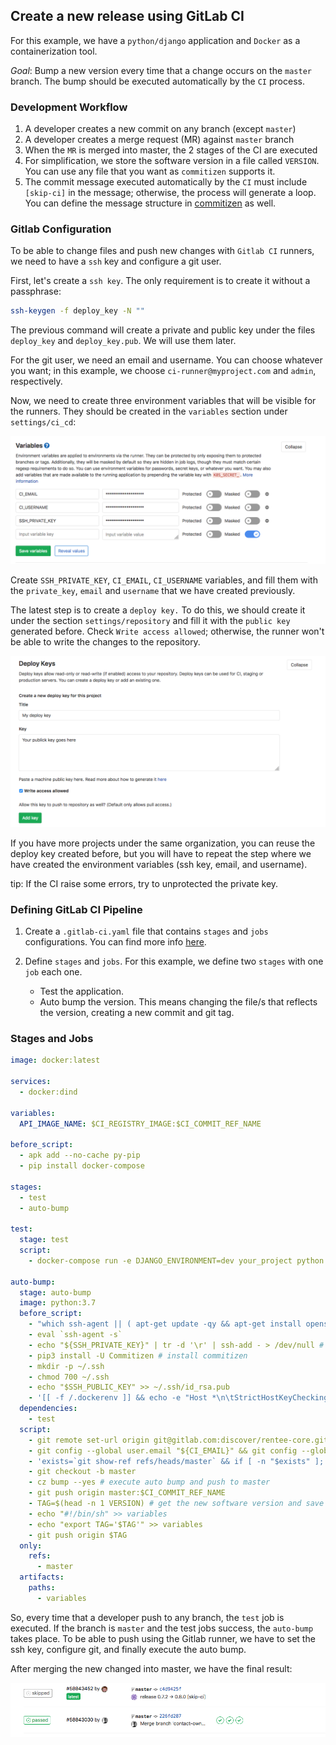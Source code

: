 ## Create a new release using GitLab CI

For this example, we have a `python/django` application and `Docker` as a containerization tool.

_Goal_: Bump a new version every time that a change occurs on the `master` branch. The bump should be executed automatically by the `CI` process.

### Development Workflow

1. A developer creates a new commit on any branch (except `master`)
2. A developer creates a merge request (MR) against `master` branch
3. When the `MR` is merged into master, the 2 stages of the CI are executed
4. For simplification, we store the software version in a file called `VERSION`. You can use any file that you want as `commitizen` supports it.
5. The commit message executed automatically by the `CI` must include `[skip-ci]` in the message; otherwise, the process will generate a loop. You can define the message structure in [commitizen](../bump.md) as well.

### Gitlab Configuration

To be able to change files and push new changes with `Gitlab CI` runners, we need to have a `ssh` key and configure a git user.

First, let's create a `ssh key`. The only requirement is to create it without a passphrase:

```bash
ssh-keygen -f deploy_key -N ""
```

The previous command will create a private and public key under the files `deploy_key` and `deploy_key.pub`. We will use them later.

For the git user, we need an email and username. You can choose whatever you want; in this example, we choose `ci-runner@myproject.com` and `admin`, respectively.

Now, we need to create three environment variables that will be visible for the runners. They should be created in the `variables` section under `settings/ci_cd`:

![gitlab variables](../images/gitlab_ci/gitlab_variables.png)

Create `SSH_PRIVATE_KEY`, `CI_EMAIL`, `CI_USERNAME` variables, and fill them with the `private_key`, `email` and `username` that we have created previously.

The latest step is to create a `deploy key.` To do this, we should create it under the section `settings/repository` and fill it with the `public key` generated before. Check `Write access allowed`; otherwise, the runner won't be able to write the changes to the repository.

![gitlab deploy key](../images/gitlab_ci/gitlab_deploy_key.png)

If you have more projects under the same organization, you can reuse the deploy key created before, but you will have to repeat the step where we have created the environment variables (ssh key, email, and username).

tip: If the CI raise some errors, try to unprotected the private key.

### Defining GitLab CI Pipeline

1. Create a `.gitlab-ci.yaml` file that contains `stages` and `jobs` configurations. You can find more info [here](https://docs.gitlab.com/ee/ci/quick_start/).

2. Define `stages` and `jobs`. For this example, we define two `stages` with one `job` each one.
   - Test the application.
   - Auto bump the version. This means changing the file/s that reflects the version, creating a new commit and git tag.

### Stages and Jobs

```yaml
image: docker:latest

services:
  - docker:dind

variables:
  API_IMAGE_NAME: $CI_REGISTRY_IMAGE:$CI_COMMIT_REF_NAME

before_script:
  - apk add --no-cache py-pip
  - pip install docker-compose

stages:
  - test
  - auto-bump

test:
  stage: test
  script:
    - docker-compose run -e DJANGO_ENVIRONMENT=dev your_project python manage.py test # run tests

auto-bump:
  stage: auto-bump
  image: python:3.7
  before_script:
    - "which ssh-agent || ( apt-get update -qy && apt-get install openssh-client -qqy )"
    - eval `ssh-agent -s`
    - echo "${SSH_PRIVATE_KEY}" | tr -d '\r' | ssh-add - > /dev/null # add ssh key
    - pip3 install -U Commitizen # install commitizen
    - mkdir -p ~/.ssh
    - chmod 700 ~/.ssh
    - echo "$SSH_PUBLIC_KEY" >> ~/.ssh/id_rsa.pub
    - '[[ -f /.dockerenv ]] && echo -e "Host *\n\tStrictHostKeyChecking no\n\n" > ~/.ssh/config'
  dependencies:
    - test
  script:
    - git remote set-url origin git@gitlab.com:discover/rentee-core.git # git configuration
    - git config --global user.email "${CI_EMAIL}" && git config --global user.name "${CI_USERNAME}"
    - 'exists=`git show-ref refs/heads/master` && if [ -n "$exists" ]; then git branch -D master; fi'
    - git checkout -b master
    - cz bump --yes # execute auto bump and push to master
    - git push origin master:$CI_COMMIT_REF_NAME
    - TAG=$(head -n 1 VERSION) # get the new software version and save into artifacts
    - echo "#!/bin/sh" >> variables
    - echo "export TAG='$TAG'" >> variables
    - git push origin $TAG
  only:
    refs:
      - master
  artifacts:
    paths:
      - variables
```

So, every time that a developer push to any branch, the `test` job is executed. If the branch is `master` and the test jobs success, the `auto-bump` takes place.
To be able to push using the Gitlab runner, we have to set the ssh key, configure git, and finally execute the auto bump.

After merging the new changed into master, we have the final result:

![gitlab final ci result](../images/gitlab_ci/gitlab_final_ci_result.png)
